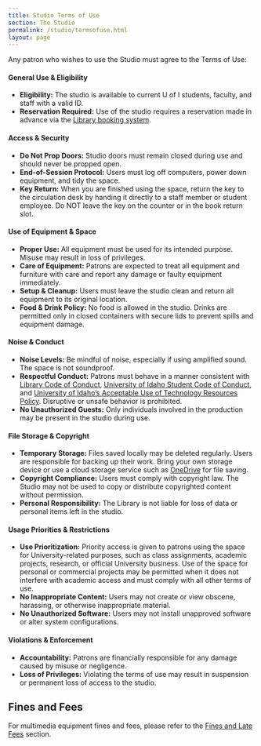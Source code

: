 ```yaml
---
title: Studio Terms of Use
section: The Studio
permalink: /studio/termsofuse.html
layout: page
---
```

 
Any patron who wishes to use the Studio must agree to the Terms of Use: 

#### General Use & Eligibility
- **Eligibility:** The studio is available to current U of I students, faculty, and staff with a valid ID.
- **Reservation Required:** Use of the studio requires a reservation made in advance via the [Library booking system](https://libcal.uidaho.edu/booking/AV).

#### Access & Security
- **Do Not Prop Doors:** Studio doors must remain closed during use and should never be propped open.
- **End-of-Session Protocol:** Users must log off computers, power down equipment, and tidy the space.
- **Key Return:** When you are finished using the space, return the key to the circulation desk by handing it directly to a staff member or student employee. Do NOT leave the key on the counter or in the book return slot.

#### Use of Equipment & Space
- **Proper Use:** All equipment must be used for its intended purpose. Misuse may result in loss of privileges.
- **Care of Equipment:** Patrons are expected to treat all equipment and furniture with care and report any damage or faulty equipment immediately.
- **Setup & Cleanup:** Users must leave the studio clean and return all equipment to its original location.
- **Food & Drink Policy:** No food is allowed in the studio. Drinks are permitted only in closed containers with secure lids to prevent spills and equipment damage.

#### Noise & Conduct
- **Noise Levels:** Be mindful of noise, especially if using amplified sound. The space is not soundproof.
- **Respectful Conduct:** Patrons must behave in a manner consistent with [Library Code of Conduct](https://www.lib.uidaho.edu/about/policies.html#conduct), [University of Idaho Student Code of Conduct](https://www.uidaho.edu/governance/policy/policies/fsh/2/2300), and [University of Idaho’s Acceptable Use of Technology Resources Policy](https://www.uidaho.edu/governance/policy/policies/apm/30/12). Disruptive or unsafe behavior is prohibited.
- **No Unauthorized Guests:** Only individuals involved in the production may be present in the studio during use.

#### File Storage & Copyright
- **Temporary Storage:** Files saved locally may be deleted regularly. Users are responsible for backing up their work. Bring your own storage device or use a cloud storage service such as [OneDrive](https://onedrive.uidaho.edu/) for file saving.
- **Copyright Compliance:** Users must comply with copyright law. The Studio may not be used to copy or distribute copyrighted content without permission.
- **Personal Responsibility:** The Library is not liable for loss of data or personal items left in the studio.

#### Usage Priorities & Restrictions
- **Use Prioritization:** Priority access is given to patrons using the space for University-related purposes, such as class assignments, academic projects, research, or official University business. Use of the space for personal or commercial projects may be permitted when it does not interfere with academic access and must comply with all other terms of use. 
- **No Inappropriate Content:** Users may not create or view obscene, harassing, or otherwise inappropriate material.
- **No Unauthorized Software:** Users may not install unapproved software or alter system configurations.

#### Violations & Enforcement
- **Accountability:** Patrons are financially responsible for any damage caused by misuse or negligence.
- **Loss of Privileges:** Violating the terms of use may result in suspension or permanent loss of access to the studio.

## Fines and Fees
            
For multimedia equipment fines and fees, please refer to the [Fines and Late Fees](https://www.lib.uidaho.edu/services/borrow/#fines) section.

